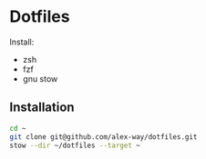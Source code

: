 # Dotfiles

Install:

- zsh
- fzf
- gnu stow

## Installation

```sh
cd ~
git clone git@github.com/alex-way/dotfiles.git
stow --dir ~/dotfiles --target ~
```
